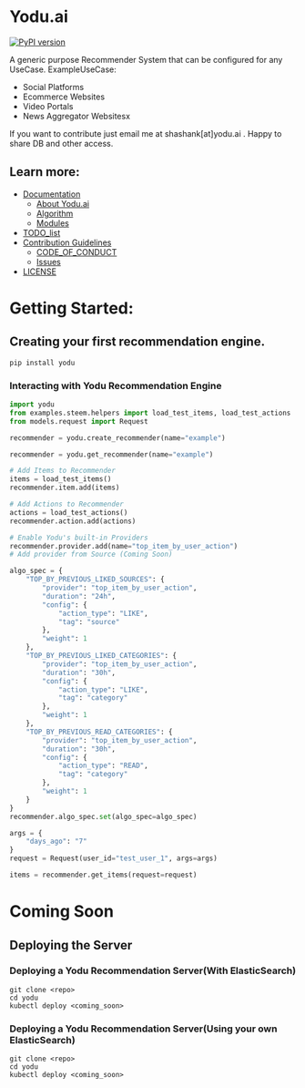 # Yodu.ai

[![PyPI version](https://badge.fury.io/py/yodu.svg)](https://badge.fury.io/py/yodu)

A generic purpose Recommender System that can be configured for any UseCase.
ExampleUseCase:

- Social Platforms
- Ecommerce Websites
- Video Portals
- News Aggregator Websitesx

If you want to contribute just email me at shashank[at]yodu.ai . Happy to share DB and other access.

## Learn more:

- [Documentation](https://github.com/thegeeklabs/yodu.ai/tree/dev/docs)
    - [About Yodu.ai](https://github.com/thegeeklabs/yodu.ai/blob/dev/docs/ABOUT.md)
    - [Algorithm](https://github.com/thegeeklabs/yodu.ai/blob/dev/docs/ALGORITHM.md)
    - [Modules](https://github.com/thegeeklabs/yodu.ai/blob/dev/docs/MODULES.md)
- [TODO_list](https://github.com/thegeeklabs/yodu.ai/blob/dev/docs/TO_DO.md)
- [Contribution Guidelines](https://github.com/thegeeklabs/yodu.ai/blob/dev/CONTRIBUTING.md)
    - [CODE_OF_CONDUCT](https://github.com/thegeeklabs/yodu.ai/blob/dev/CODE_OF_CONDUCT.md)
    - [Issues](https://github.com/thegeeklabs/yodu.ai/blob/dev/docs/contributing/issues.md)
- [LICENSE](https://github.com/thegeeklabs/yodu.ai/blob/dev/LICENSE)

# Getting Started:

## Creating your first recommendation engine.

    pip install yodu

### Interacting with Yodu Recommendation Engine

```python
import yodu
from examples.steem.helpers import load_test_items, load_test_actions
from models.request import Request

recommender = yodu.create_recommender(name="example")

recommender = yodu.get_recommender(name="example")

# Add Items to Recommender
items = load_test_items()
recommender.item.add(items)

# Add Actions to Recommender
actions = load_test_actions()
recommender.action.add(actions)

# Enable Yodu's built-in Providers
recommender.provider.add(name="top_item_by_user_action")
# Add provider from Source (Coming Soon)

algo_spec = {
    "TOP_BY_PREVIOUS_LIKED_SOURCES": {
        "provider": "top_item_by_user_action",
        "duration": "24h",
        "config": {
            "action_type": "LIKE",
            "tag": "source"
        },
        "weight": 1
    },
    "TOP_BY_PREVIOUS_LIKED_CATEGORIES": {
        "provider": "top_item_by_user_action",
        "duration": "30h",
        "config": {
            "action_type": "LIKE",
            "tag": "category"
        },
        "weight": 1
    },
    "TOP_BY_PREVIOUS_READ_CATEGORIES": {
        "provider": "top_item_by_user_action",
        "duration": "30h",
        "config": {
            "action_type": "READ",
            "tag": "category"
        },
        "weight": 1
    }
}
recommender.algo_spec.set(algo_spec=algo_spec)

args = {
    "days_ago": "7"
}
request = Request(user_id="test_user_1", args=args)

items = recommender.get_items(request=request)
```

# Coming Soon

## Deploying the Server

### Deploying a Yodu Recommendation Server(With ElasticSearch)

```
git clone <repo>
cd yodu
kubectl deploy <coming_soon>
```

### Deploying a Yodu Recommendation Server(Using your own ElasticSearch)

```
git clone <repo>
cd yodu
kubectl deploy <coming_soon>
```